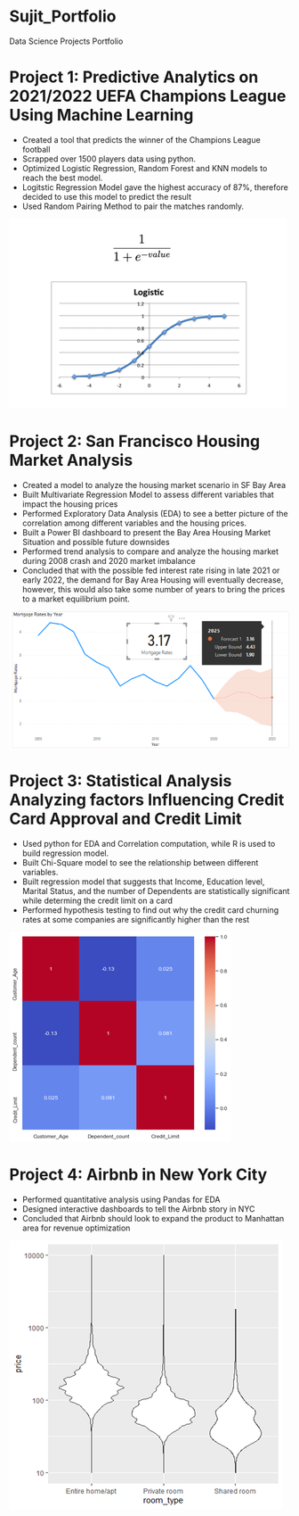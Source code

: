 # Sujit_Portfolio
Data Science Projects Portfolio


# Project 1: Predictive Analytics on 2021/2022 UEFA Champions League Using Machine Learning
  - Created a tool that predicts the winner of the Champions League football
  - Scrapped over 1500 players data using python.
  - Optimized Logistic Regression, Random Forest and KNN models to reach the best model. 
  - Logitstic Regression Model gave the highest accuracy of 87%, therefore decided to use this model to predict the result
  - Used Random Pairing Method to pair the matches randomly.
  
  
  ![](images/SOCCER%203%20EDA.png)


# Project 2: San Francisco Housing Market Analysis
  - Created a model to analyze the housing market scenario in SF Bay Area
  - Built Multivariate Regression Model to assess different variables that impact the housing prices
  - Performed Exploratory Data Analysis (EDA) to see a better picture of the correlation among different variables and the housing prices.
  - Built a Power BI dashboard to present the Bay Area Housing Market Situation and possible future downsides
  - Performed trend analysis to compare and analyze the housing market during 2008 crash and 2020 market imbalance
  - Concluded that with the possible fed interest rate rising in late 2021 or early 2022, the demand for Bay Area Housing will eventually decrease, however, this would       also take some number of years to bring the prices to a market equilibrium point.
  
  ![](images/housing%20EDA.png)


# Project 3: Statistical Analysis Analyzing factors Influencing Credit Card Approval and Credit Limit
  - Used python for EDA and Correlation computation, while R is used to build regression model.
  - Built Chi-Square model to see the relationship between different variables.
  - Built regression model that suggests that Income, Education level, Marital Status, and the number of Dependents are statistically significant while determing the         credit limit on a card
  - Performed hypothesis testing to find out why the credit card churning rates at some companies are significantly higher than the rest


  ![](images/Credit%20Card%20EDA.png)
  
  
 # Project 4: Airbnb in New York City
   - Performed quantitative analysis using Pandas for EDA
   - Designed interactive dashboards to tell the Airbnb story in NYC
   - Concluded that Airbnb should look to expand the product to Manhattan area for revenue optimization
     
     
  ![](images/airbnb%20eda.png)
